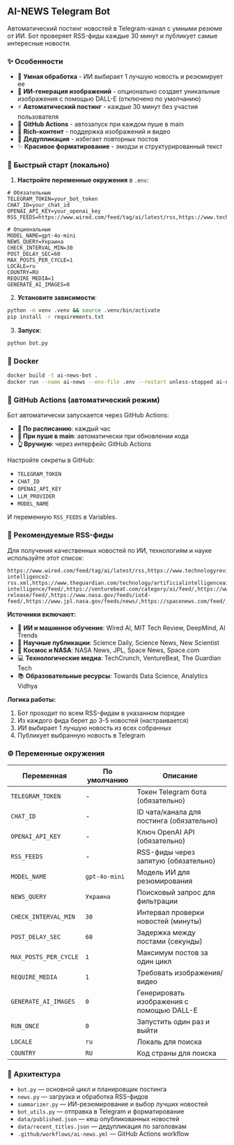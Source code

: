 ## AI-NEWS Telegram Bot

Автоматический постинг новостей в Telegram-канал с умными резюме от ИИ. Бот проверяет RSS-фиды каждые 30 минут и публикует самые интересные новости.

### ✨ Особенности
- 🤖 **Умная обработка** - ИИ выбирает 1 лучшую новость и резюмирует ее
- 🎨 **ИИ-генерация изображений** - опционально создает уникальные изображения с помощью DALL-E (отключено по умолчанию)
- ⚡ **Автоматический постинг** - каждые 30 минут без участия пользователя
- 🎯 **GitHub Actions** - автозапуск при каждом пуше в main
- 📱 **Rich-контент** - поддержка изображений и видео
- 🔄 **Дедупликация** - избегает повторных постов
- ✨ **Красивое форматирование** - эмодзи и структурированный текст

### 🚀 Быстрый старт (локально)

1. **Настройте переменные окружения** в `.env`:
```env
# Обязательные
TELEGRAM_TOKEN=your_bot_token
CHAT_ID=your_chat_id
OPENAI_API_KEY=your_openai_key
RSS_FEEDS=https://www.wired.com/feed/tag/ai/latest/rss,https://www.technologyreview.com/feed/,https://deepmind.google/blog/rss.xml,https://thegradient.pub/feed/,https://www.sciencedaily.com/rss/all.xml

# Опциональные
MODEL_NAME=gpt-4o-mini
NEWS_QUERY=Украина
CHECK_INTERVAL_MIN=30
POST_DELAY_SEC=60
MAX_POSTS_PER_CYCLE=1
LOCALE=ru
COUNTRY=RU
REQUIRE_MEDIA=1
GENERATE_AI_IMAGES=0
```

2. **Установите зависимости**:
```bash
python -m venv .venv && source .venv/bin/activate
pip install -r requirements.txt
```

3. **Запуск**:
```bash
python bot.py
```

### 🐳 Docker

```bash
docker build -t ai-news-bot .
docker run --name ai-news --env-file .env --restart unless-stopped ai-news-bot
```

### 🔄 GitHub Actions (автоматический режим)

Бот автоматически запускается через GitHub Actions:
- **📅 По расписанию**: каждый час
- **🚀 При пуше в main**: автоматически при обновлении кода
- **👆 Вручную**: через интерфейс GitHub Actions

Настройте секреты в GitHub:
- `TELEGRAM_TOKEN`
- `CHAT_ID` 
- `OPENAI_API_KEY`
- `LLM_PROVIDER`
- `MODEL_NAME`

И переменную `RSS_FEEDS` в Variables.

### 📡 Рекомендуемые RSS-фиды

Для получения качественных новостей по ИИ, технологиям и науке используйте этот список:

```
https://www.wired.com/feed/tag/ai/latest/rss,https://www.technologyreview.com/feed/,https://deepmind.google/blog/rss.xml,https://thegradient.pub/feed/,https://towardsdatascience.com/feed/,https://www.sciencedaily.com/rss/computers_math/artificial_intelligence.xml,https://news.mit.edu/topic/mitartificial-intelligence2-rss.xml,https://www.theguardian.com/technology/artificialintelligenceai/rss,https://techcrunch.com/category/artificial-intelligence/feed/,https://venturebeat.com/category/ai/feed/,https://www.marktechpost.com/feed/,https://www.analyticsvidhya.com/feed/,https://www.nasa.gov/news-release/feed/,https://www.nasa.gov/feeds/iotd-feed/,https://www.jpl.nasa.gov/feeds/news/,https://spacenews.com/feed/,https://www.sciencenews.org/feed,https://www.newscientist.com/section/news/feed/,https://www.sciencedaily.com/rss/all.xml,https://www.space.com/feeds/all
```

**Источники включают:**
- 🤖 **ИИ и машинное обучение**: Wired AI, MIT Tech Review, DeepMind, AI Trends
- 🔬 **Научные публикации**: Science Daily, Science News, New Scientist
- 🚀 **Космос и NASA**: NASA News, JPL, Space News, Space.com
- 💻 **Технологические медиа**: TechCrunch, VentureBeat, The Guardian Tech
- 📚 **Образовательные ресурсы**: Towards Data Science, Analytics Vidhya

**Логика работы:**
1. Бот проходит по всем RSS-фидам в указанном порядке
2. Из каждого фида берет до 3-5 новостей (настраивается)
3. ИИ выбирает 1 лучшую новость из всех собранных
4. Публикует выбранную новость в Telegram

### ⚙️ Переменные окружения

| Переменная | По умолчанию | Описание |
|------------|--------------|----------|
| `TELEGRAM_TOKEN` | - | Токен Telegram бота (обязательно) |
| `CHAT_ID` | - | ID чата/канала для постинга (обязательно) |
| `OPENAI_API_KEY` | - | Ключ OpenAI API (обязательно) |
| `RSS_FEEDS` | - | RSS-фиды через запятую (обязательно) |
| `MODEL_NAME` | `gpt-4o-mini` | Модель ИИ для резюмирования |
| `NEWS_QUERY` | `Украина` | Поисковый запрос для фильтрации |
| `CHECK_INTERVAL_MIN` | `30` | Интервал проверки новостей (минуты) |
| `POST_DELAY_SEC` | `60` | Задержка между постами (секунды) |
| `MAX_POSTS_PER_CYCLE` | `1` | Максимум постов за один цикл |
| `REQUIRE_MEDIA` | `1` | Требовать изображения/видео |
| `GENERATE_AI_IMAGES` | `0` | Генерировать изображения с помощью DALL-E |
| `RUN_ONCE` | `0` | Запустить один раз и выйти |
| `LOCALE` | `ru` | Локаль для поиска |
| `COUNTRY` | `RU` | Код страны для поиска |

### 📁 Архитектура

- `bot.py` — основной цикл и планировщик постинга
- `news.py` — загрузка и обработка RSS-фидов
- `summarizer.py` — ИИ-резюмирование и выбор лучших новостей
- `bot_utils.py` — отправка в Telegram и форматирование
- `data/published.json` — кеш опубликованных новостей
- `data/recent_titles.json` — дедупликация по заголовкам
- `.github/workflows/ai-news.yml` — GitHub Actions workflow
